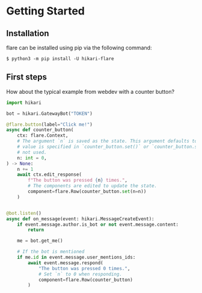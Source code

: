 # Getting Started

## Installation

flare can be installed using pip via the following command:

``$ python3 -m pip install -U hikari-flare``

## First steps

How about the typical example from webdev with a counter button?

```python
import hikari

bot = hikari.GatewayBot("TOKEN")

@flare.button(label="Click me!")
async def counter_button(
    ctx: flare.Context,
    # The argument `n` is saved as the state. This argument defaults to 0 if no
    # value is specified in `counter_button.set()` or `counter_button.set()` is
    # not used.
    n: int = 0,
) -> None:
    n += 1
    await ctx.edit_response(
        f"The button was pressed {n} times.",
        # The components are edited to update the state.
        component=flare.Row(counter_button.set(n=n))
    )


@bot.listen()
async def on_message(event: hikari.MessageCreateEvent):
    if event.message.author.is_bot or not event.message.content:
        return

    me = bot.get_me()

    # If the bot is mentioned
    if me.id in event.message.user_mentions_ids:
        await event.message.respond(
            "The button was pressed 0 times.",
            # Set `n` to 0 when responding.
            component=flare.Row(counter_button)
        )
```
